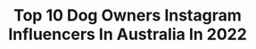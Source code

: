 ---
title: Top 10 Dog Owners Instagram Influencers In Australia In 2022
description: >-
  Find top dog owners Instagram influencers in Australia in 2022. Most popular hashtags: #dogs #puppy #puppylove.
platform: Instagram
hits: 9
text_top: See the top-rated Instagram profiles on inBeat.
text_bottom: Our search engine aggregates 9 Instagram influencers like this in Australia for you to pitch.
profiles:
  - username: "colthecrow"
    fullname: >-
      Colin Green
    bio: >-
      View of the world through my eyes, South Australian, UK based, World traveller...All photo's are my copyright, please DM me for any collaborations.
    location: "Australia"
    followers: 66594
    engagement: 171
    commentsToLikes: 0.054146
    id: ck0w1hlo7jdya0i19yo612vjl
    verified: false
    hashtags: "#natgeo, #nationalgeographic, #purple, #ourplanetdaily"
  - username: "robmillsymills"
    fullname: >-
      Rob Mills
    bio: >-
      Actor, Singer, Host, Dog Lover (not owner), Reader, Mental Health First Aider Ambassador: •@suzukiaustraliacars 🚙 •@RUOKday 🌅 •@theacmf 🎶
    location: "Australia"
    followers: 73244
    engagement: 164
    commentsToLikes: 0.026625
    id: ck55q9bs3cexm0i1135tuztrh
    verified: true
    hashtags: "#melbcupcarnival, #cupweekfashion, #wilsonsprom, #isdomisgood"
  - username: "elisha__h"
    fullname: >-
      Elisha Herbert
    bio: >-
      Aussie Chadwicks/Untitled Co-owner @jumelleswim If you like dogs we can be friends socials📧
    location: "Australia"
    followers: 1593064
    engagement: 438
    commentsToLikes: 0.004221
    id: ck0u6mgcx2eko0i193ssvkk4x
    verified: true
    hashtags: "#guessfragrance, #loveguess, #ad"
  - username: "juliabaird"
    fullname: >-
      Julia Baird
    bio: >-
      Author, broadcaster, columnist, biographer, thalassophile, hunter of bioluminescence. Mother. Owner of an improbably large dog & an autocratic cat.
    location: "Australia"
    followers: 10024
    engagement: 905
    commentsToLikes: 0.049755
    id: ckap8u7nmpwn80i78ev582naf
    verified: false
    hashtags: "#sketch, #repost, #drawing, #juliabaird"
  - username: "claudiadean92"
    fullname: >-
      CLAUDIA DEAN ⚡️
    bio: >-
      Serendipity✨ 💍 Fiancé to @lachlanhorgan Owner @claudiadeanworld, @claudiadeancollections, @coachmeworld & sausage dog Romeo 🐶
    location: "Australia"
    followers: 10310
    engagement: 827
    commentsToLikes: 0.012363
    id: ckf5pio0j68dz0j23h1zvwta1
    verified: false
    hashtags: ""
  - username: "charispixie"
    fullname: >-
      Charis Pixie | Fashion & Rosé
    bio: >-
      A Mix of Outfits, Dogs & Wine🍷 #styledbypixie 🌸 📧 charis@thetalentsoc.com | charis.uppal@yahoo.com Owner @silkwolfe |🎙@betweenthewinespodcast
    location: "Australia"
    followers: 31927
    engagement: 103
    commentsToLikes: 0.470966
    id: ck13daoq94i9f0i19oswdy55t
    verified: false
    hashtags: "#effortlesschic, #nudelucythelabel, #theigbootcamp, #thefashionforce"
  - username: "drkateadams"
    fullname: >-
      DR KATE ADAMS | BONDI VET 🇦🇺
    bio: >-
      TV Host @bondi_vet @channel9. Speaker. Entrepreneur. Business Owner. Director. Work-life blender. Senior Vet & Big Cheese -The real @bondivethospital
    location: "Australia"
    followers: 26063
    engagement: 215
    commentsToLikes: 0.052388
    id: ck5c4djd514hh0i11cuyqfw3i
    verified: true
    hashtags: "#cute, #sunday, #bondivet, #love"
  - username: "lychee.the.cattle.dog"
    fullname: >-
      Lychee
    bio: >-
      👋🏼|Hey! My name is Lychee 🐾|Rescued ACD & Aussie mix 🎂|29.4.2017 📸|Modeling- LYCHEE10 @copilotcollections 👩🏼|Owner: @noaraish #cattledogclubhouse
    location: "Australia"
    followers: 8494
    engagement: 1245
    commentsToLikes: 0.161148
    id: ck5cj9efku9f50i119nz2u9ad
    verified: false
    hashtags: "#springpfotenscent, #corgiwombat, #adventureoften, #spaceshipvibes24"
  - username: "goldenkingboston"
    fullname: >-
      B O S T O N
    bio: >-
      ↠ Golden Retriever ↠ 17.04.18 ↠ Gold Coast, AUS ☼ Beach pup ♡ Proud owner of 2 hoomans
    location: "Australia"
    followers: 12020
    engagement: 1165
    commentsToLikes: 0.020297
    id: ck5bykwlopcj00i11nlm232i0
    verified: false
    hashtags: ""
---